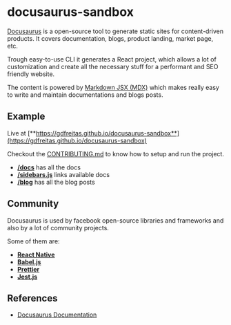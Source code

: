 # docusaurus-sandbox

[Docusaurus](https://v2.docusaurus.io/) is a open-source tool to generate static sites for content-driven products. It covers documentation, blogs, product landing, market page, etc.

Trough easy-to-use CLI it generates a React project, which allows a lot of customization and create all the necessary stuff for a performant and SEO friendly website.

The content is powered by [Markdown JSX (MDX)](https://mdxjs.com/) which makes really easy to write and maintain documentations and blogs posts.

## Example

Live at [**https://gdfreitas.github.io/docusaurus-sandbox**](https://gdfreitas.github.io/docusaurus-sandbox)

Checkout the [CONTRIBUTING.md](./CONTRIBUTING.md) to know how to setup and run the project.

- [**/docs**](./docs) has all the docs
- [**/sidebars.js**](./sidebars.js) links available docs
- [**/blog**](./blog) has all the blog posts

## Community

Docusaurus is used by facebook open-source libraries and frameworks and also by a lot of community projects.

Some of them are: 

- [**React Native**](https://reactnative.dev)
- [**Babel.js**](https://babeljs.io)
- [**Prettier**](https://prettier.io)
- [**Jest.js**](https://jestjs.io)

## References

- [Docusaurus Documentation](https://v2.docusaurus.io/docs)
